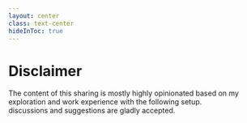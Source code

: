 ```yaml
---
layout: center
class: text-center
hideInToc: true
---
```


# Disclaimer

The content of this sharing is mostly highly opinionated based on my exploration and work experience with the following setup.<br/>
discussions and suggestions are gladly accepted.
